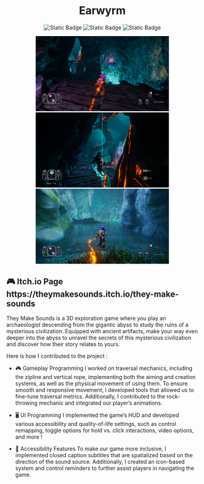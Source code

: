 <h1 align="center">  Earwyrm </h1>

<p align="center">
<img alt="Static Badge" height="20" src="https://img.shields.io/badge/Unreal%20Engine-%23313131.svg?logo=unrealengine&logoColor=white">
<img alt="Static Badge" height="20" src="https://camo.githubusercontent.com/bcde4cc6f83d01fe3cd40fa8ef49342a169fc688b027ab0fd730cef60b8eb5b0/68747470733a2f2f696d672e736869656c64732e696f2f62616467652f4d616465253230696e253230432532422532422d3264366562333f7374796c653d666c61742d737175617265266c6f676f3d63253242253242">
<img alt="Static Badge" src="https://img.shields.io/badge/CNAM_ENJMIN-ea0000?style=flat-square">
</p>


<p align="center">
  <img src="screenshots/TMS1.jpg" width="350" title="In game screenshot">
  <img src="screenshots/TMS2.jpg" width="350" title="In game screenshot">
  <img src="screenshots/TMS3.jpg" width="350" title="In game screenshot">
</p>


<p>

<h2> 🎮 Itch.io Page https://theymakesounds.itch.io/they-make-sounds  </h2>

They Make Sounds is a 3D exploration game where you play an archaeologist descending from the gigantic abyss to study the ruins of a mysterious civilization. 
Equipped with ancient artifacts, make your way even deeper into the abyss to unravel the secrets of this mysterious civilization and discover how their story relates to yours.
  
Here is how I contributed to the project :

- 🎮 Gameplay Programming
I worked on traversal mechanics, including the zipline and vertical rope, implementing both the aiming and creation systems, as well as the physical movement of using them.
To ensure smooth and responsive movement, I developed tools that allowed us to fine-tune traversal metrics.
Additionally, I contributed to the rock-throwing mechanic and integrated our player’s animations.

- 🖥️ UI Programming
I implemented the game’s HUD and developed various accessibility and quality-of-life settings, such as control remapping, toggle options for hold vs. click interactions, video options, and more !

- 🦻 Accessibility Features
To make our game more inclusive, I implemented closed caption subtitles that are spatialized based on the direction of the sound source.
Additionally, I created an icon-based system and control reminders to further assist players in navigating the game.

  
</p>
